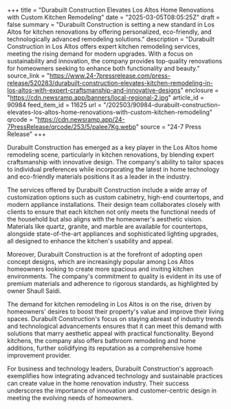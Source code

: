 +++
title = "Durabuilt Construction Elevates Los Altos Home Renovations with Custom Kitchen Remodeling"
date = "2025-03-05T08:05:25Z"
draft = false
summary = "Durabuilt Construction is setting a new standard in Los Altos for kitchen renovations by offering personalized, eco-friendly, and technologically advanced remodeling solutions."
description = "Durabuilt Construction in Los Altos offers expert kitchen remodeling services, meeting the rising demand for modern upgrades. With a focus on sustainability and innovation, the company provides top-quality renovations for homeowners seeking to enhance both functionality and beauty."
source_link = "https://www.24-7pressrelease.com/press-release/520283/durabuilt-construction-elevates-kitchen-remodeling-in-los-altos-with-expert-craftsmanship-and-innovative-designs"
enclosure = "https://cdn.newsramp.app/banners/local-regional-2.jpg"
article_id = 90984
feed_item_id = 11625
url = "/202503/90984-durabuilt-construction-elevates-los-altos-home-renovations-with-custom-kitchen-remodeling"
qrcode = "https://cdn.newsramp.app/24-7PressRelease/qrcode/253/5/palee7Kg.webp"
source = "24-7 Press Release"
+++

<p>Durabuilt Construction has emerged as a key player in the Los Altos home remodeling scene, particularly in kitchen renovations, by blending expert craftsmanship with innovative design. The company's ability to tailor spaces to individual preferences while incorporating the latest in home technology and eco-friendly materials positions it as a leader in the industry.</p><p>The services offered by Durabuilt Construction include a wide array of customization options such as custom cabinetry, high-end countertops, and modern appliance installations. Their design team collaborates closely with clients to ensure that each kitchen not only meets the functional needs of the household but also aligns with the homeowner's aesthetic vision. Materials like quartz, granite, and marble are available for countertops, alongside state-of-the-art appliances and sophisticated lighting upgrades, all designed to enhance the kitchen's usability and appeal.</p><p>Moreover, Durabuilt Construction is at the forefront of adopting open concept designs, which are increasingly popular among Los Altos homeowners looking to create more spacious and inviting kitchen environments. The company's commitment to quality is evident in its use of premium materials and adherence to rigorous standards, as highlighted by owner Shaull Saidi.</p><p>The demand for kitchen remodeling in Los Altos is on the rise, driven by homeowners' desires to boost their property's value and improve their living spaces. Durabuilt Construction's focus on staying abreast of industry trends and technological advancements ensures that it can meet this demand with solutions that marry aesthetic appeal with practical functionality. Beyond kitchens, the company also offers bathroom remodeling and home additions, further solidifying its reputation as a comprehensive home improvement provider.</p><p>For business and technology leaders, Durabuilt Construction's approach exemplifies how integrating advanced technology and sustainable practices can create value in the home renovation industry. Their success underscores the importance of innovation and customer-centric design in meeting the evolving needs of homeowners.</p>